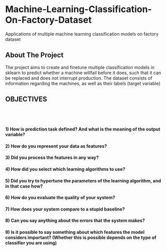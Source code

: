 # Machine-Learning-Classification-On-Factory-Dataset
Applications of multiple machine learning classification models on factory dataset

## About The Project
The project aims to create and finetune multiple classification models in sklearn to predict whether a machine willfail before it does, such that it can be replaced and does not interrupt production. The dataset consists of information regarding the machines, as well as their labels (target variable)

## OBJECTIVES
## ‎ 
#### 1) How is prediction task defined? And what is the meaning of the output variable?
#### 2) How do you represent your data as features?
#### 3) Did you process the features in any way?
#### 4) How did you select which learning algorithms to use?
#### 5) Did you try to hypertune the parameters of the learning algorithm, and in that case how?
#### 6) How do you evaluate the quality of your system?
#### 7) How does your system compare to a stupid baseline?
#### 8) Can you say anything about the errors that the system makes?
#### 9) Is it possible to say something about which features the model considers important? (Whether this is possible depends on the type of classifier you are using)
